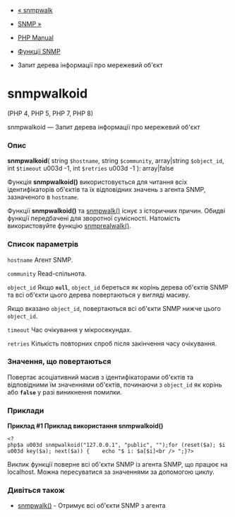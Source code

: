 - [« snmpwalk](function.snmpwalk.md)
- [SNMP »](class.snmp.md)

- [PHP Manual](index.md)
- [Функції SNMP](ref.snmp.md)
- Запит дерева інформації про мережевий об'єкт

# snmpwalkoid

(PHP 4, PHP 5, PHP 7, PHP 8)

snmpwalkoid — Запит дерева інформації про мережевий об'єкт

### Опис

**snmpwalkoid**(
string `$hostname`,
string `$community`,
array\|string `$object_id`,
int `$timeout` u003d -1,
int `$retries` u003d -1
): array\|false

Функція **snmpwalkoid()** використовується для читання всіх ідентифікаторів
об'єктів та їх відповідних значень з агента SNMP, зазначеного в
`hostname`.

Функції **snmpwalkoid()** та [snmpwalk()](function.snmpwalk.md)
існує з історичних причин. Обидві функції передбачені для
зворотної сумісності. Натомість використовуйте функцію
[snmprealwalk()](function.snmprealwalk.md).

### Список параметрів

`hostname`
Агент SNMP.

`community`
Read-спільнота.

`object_id`
Якщо **`null`**, `object_id` береться як корінь дерева об'єктів
SNMP та всі об'єкти цього дерева повертаються у вигляді масиву.

Якщо вказано `object_id`, повертаються всі об'єкти SNMP нижче цього
`object_id`.

`timeout`
Час очікування у мікросекундах.

`retries`
Кількість повторних спроб після закінчення часу очікування.

### Значення, що повертаються

Повертає асоціативний масив з ідентифікаторами об'єктів та
відповідними їм значеннями об'єктів, починаючи з `object_id`
як корінь або **`false`** у разі виникнення помилки.

### Приклади

**Приклад #1 Приклад використання **snmpwalkoid()****

` <?php$a u003d snmpwalkoid("127.0.0.1", "public", "");for (reset($a); $i u003d key($a); next($a)) {    echo "$ i: $a[$i]<br />
";}?> `

Виклик функції поверне всі об'єкти SNMP із агента SNMP, що працює на
localhost. Можна пересуватися за значеннями за допомогою циклу.

### Дивіться також

- [snmpwalk()](function.snmpwalk.md) - Отримує всі об'єкти SNMP з
агента
